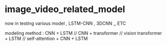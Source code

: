# image_video_related_model
now in testing various model  , LSTM-CNN , 3DCNN ,, ETC

modeling method : CNN + LSTM // CNN + transformer // vision transformer + LSTM // self-attention + CNN + LSTM 
